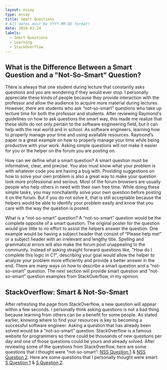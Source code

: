 ```yaml
---
layout: essay
type: essay
title: Smart Questions
# All dates must be YYYY-MM-DD format!
date: 2019-01-24
labels:
  - Smart Questions
  - Learning
  - StackOverflow
---
```


## What is the Difference Between a Smart Question and a "Not-So-Smart" Question?

There is always that one student during lecture that constantly asks questions and you are wondering if they would ever stop. I personally appreciate these kinds of people because they provide interaction with the professor and allow the audience to acquire more material during lectures. However, there are students who ask “not-so-smart” questions who take up lecture time for both the professor and students. After reviewing Raymond's guidelines on how to ask questions the smart way, this made me realize that these skills do not only pertain to the software engineering field, but it can help with the real world and in school. As software engineers, learning how to properly manage your time and using available resources. Raymond’s paper is a great example on how to properly manage your time while being productive with your work. Asking simple questions will not make it easier for you or the helper on the forum you are posting on. 

How can we define what a smart question? A smart question must be informative, clear, and precise. You also must know what your problem is with whatever code you are having a bug with. Providing suggestions on how to solve your own problem is also a great way to make your question look more professional and serious. Most of the forum browsers are usually people who help others in need with their own free time. While doing these simple tasks, you may nonchalantly solve your own question before posting it on the forum. But if you do not solve it, that is still acceptable because the helpers would be able to identify your problem easily and know that you care with the way the question is posted.

What is a “not-so-smart” question? A “not-so-smart” question would be the complete opposite of a smart question. The original poster for the question would give little to no effort to assist the helpers answer the question. One example would be having a subject header that consist of “Please help me!” or a subject header with an irrelevant and lengthy title. Spelling and grammatical errors will also make the forum post unappealing to the community. Instead of asking straight forward questions like, “How do I complete this logic in C?”, describing your goal would allow the helper to analyze your problem more efficiently and provide a better answer in the end. There are many ways on how to describe a smart question and a “not-so-smart” question. The next section will provide smart question and “not-so-smart” question examples from StackOverflow, in my opinion.

## StackOverflow: Smart & Not-So-Smart

After refreshing the page from StackOverflow, a new question will appear within a few seconds. I personally think asking questions is not a bad thing because learning from others can be a benefit for some people. As stated earlier, knowing where to find your resources is key to becoming a successful software engineer. Asking a question that has already been solved would be a “not-so-smart” question. StackOverflow is a famous website for programmers so there could be thousands of new questions per day and one of those questions could be yours and already solved. After reviewing some of the questions from StackOverflow, here are some questions that I thought were “not-so-smart”: [NSS Question 1](https://stackoverflow.com/questions/54360941/i-am-using-angular-7-primeng-7-getting-error-as-initializers-are-not-allowed) & [NSS Question 2](https://stackoverflow.com/questions/54360987/javascript-how-can-i-send-the-value-of-the-text-area-to-my-textbox). Here are some questions that I personally thought were smart: [S Question 1](https://stackoverflow.com/questions/54350114/c-zero-initialization-why-is-b-in-this-program-uninitialized-but-a-is-i) & [S Question 2](  https://stackoverflow.com/questions/54360855/calculate-mean-for-column-grouped-by-values-of-two-other-columns).
